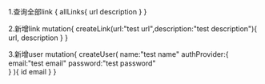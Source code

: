 1.查询全部link
{
  allLinks{
    url
    description
  }
}

2.新增link
mutation{
  createLink(url:"test url",description:"test description"){
    url,
    description
  }
}

3.新增user
mutation{
  createUser(
    name:"test name"
    authProvider:{
    	email:"test email"
        password:"test password"  
    }
  ){
  	id
    email
  }
}






